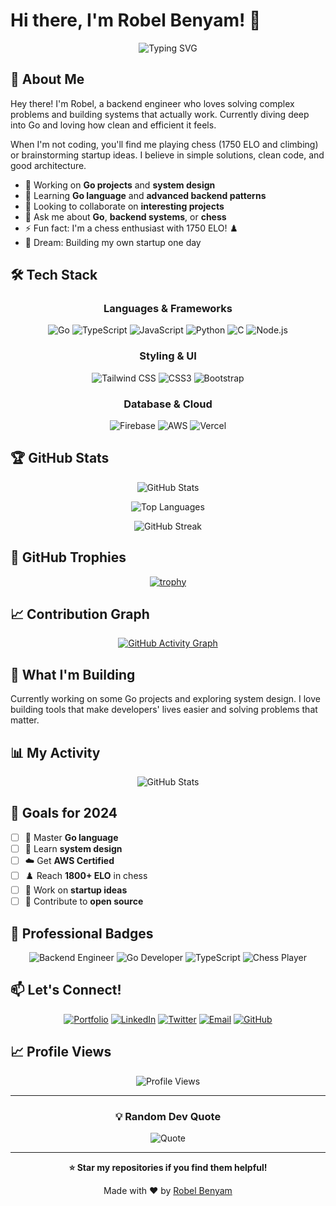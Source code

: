 # Hi there, I'm Robel Benyam! 👋

<div align="center">
  <img src="https://readme-typing-svg.herokuapp.com?font=Fira+Code&pause=1000&color=6366F1&center=true&vCenter=true&width=435&lines=Backend+Engineer;Go+%7C+TypeScript+%7C+Systems;Solving+Complex+Problems;Chess+Player+%281750+ELO%29" alt="Typing SVG" />
</div>

## 🚀 About Me

Hey there! I'm Robel, a backend engineer who loves solving complex problems and building systems that actually work. Currently diving deep into Go and loving how clean and efficient it feels.

When I'm not coding, you'll find me playing chess (1750 ELO and climbing) or brainstorming startup ideas. I believe in simple solutions, clean code, and good architecture.

- 🔭 Working on **Go projects** and **system design**
- 🌱 Learning **Go language** and **advanced backend patterns**
- 👯 Looking to collaborate on **interesting projects**
- 💬 Ask me about **Go**, **backend systems**, or **chess**
- ⚡ Fun fact: I'm a chess enthusiast with 1750 ELO! ♟️
- 🚀 Dream: Building my own startup one day

## 🛠️ Tech Stack

<div align="center">

### Languages & Frameworks
![Go](https://img.shields.io/badge/Go-00ADD8?style=for-the-badge&logo=go&logoColor=white)
![TypeScript](https://img.shields.io/badge/TypeScript-007ACC?style=for-the-badge&logo=typescript&logoColor=white)
![JavaScript](https://img.shields.io/badge/JavaScript-F7DF1E?style=for-the-badge&logo=javascript&logoColor=black)
![Python](https://img.shields.io/badge/Python-3776AB?style=for-the-badge&logo=python&logoColor=white)
![C](https://img.shields.io/badge/C-00599C?style=for-the-badge&logo=c&logoColor=white)
![Node.js](https://img.shields.io/badge/Node.js-43853D?style=for-the-badge&logo=node.js&logoColor=white)

### Styling & UI
![Tailwind CSS](https://img.shields.io/badge/Tailwind_CSS-38B2AC?style=for-the-badge&logo=tailwind-css&logoColor=white)
![CSS3](https://img.shields.io/badge/CSS3-1572B6?style=for-the-badge&logo=css3&logoColor=white)
![Bootstrap](https://img.shields.io/badge/Bootstrap-563D7C?style=for-the-badge&logo=bootstrap&logoColor=white)

### Database & Cloud
![Firebase](https://img.shields.io/badge/Firebase-039BE5?style=for-the-badge&logo=Firebase&logoColor=white)
![AWS](https://img.shields.io/badge/Amazon_AWS-FF9900?style=for-the-badge&logo=amazonaws&logoColor=white)
![Vercel](https://img.shields.io/badge/Vercel-000000?style=for-the-badge&logo=vercel&logoColor=white)


</div>

## 🏆 GitHub Stats

<div align="center">

![GitHub Stats](https://github-readme-stats.vercel.app/api?username=RobelBenyam&show_icons=true&theme=tokyonight&hide_border=true&count_private=true&include_all_commits=true)

![Top Languages](https://github-readme-stats.vercel.app/api/top-langs/?username=RobelBenyam&layout=compact&theme=tokyonight&hide_border=true&langs_count=8&exclude_repo=portfolio)

![GitHub Streak](https://github-readme-streak-stats.herokuapp.com/?user=RobelBenyam&theme=tokyonight&hide_border=true&stroke=0000&background=1A1B27)

</div>

## 🏅 GitHub Trophies

<div align="center">

[![trophy](https://github-profile-trophy.vercel.app/?username=RobelBenyam&theme=tokyonight&no-frame=true&no-bg=true&column=7)](https://github.com/ryo-ma/github-profile-trophy)

</div>

## 📈 Contribution Graph

<div align="center">

[![GitHub Activity Graph](https://github-readme-activity-graph.vercel.app/graph?username=RobelBenyam&theme=tokyonight&hide_border=true&custom_title=My%20Contribution%20Graph)](https://github.com/ashutosh00710/github-readme-activity-graph)

</div>

## 🚀 What I'm Building

Currently working on some Go projects and exploring system design. I love building tools that make developers' lives easier and solving problems that matter.

## 📊 My Activity

<div align="center">

![GitHub Stats](https://github-readme-stats.vercel.app/api?username=RobelBenyam&show_icons=true&theme=tokyonight&hide_border=true&count_private=true)

</div>

## 🎯 Goals for 2024

- [ ] 🐹 Master **Go language**
- [ ] 🧠 Learn **system design**
- [ ] ☁️ Get **AWS Certified**
- [ ] ♟️ Reach **1800+ ELO** in chess
- [ ] 🚀 Work on **startup ideas**
- [ ] 🌟 Contribute to **open source**

## 💼 Professional Badges

<div align="center">

![Backend Engineer](https://img.shields.io/badge/Backend_Engineer-Expert-61DAFB?style=for-the-badge&logo=server&logoColor=white)
![Go Developer](https://img.shields.io/badge/Go_Developer-Learning-00ADD8?style=for-the-badge&logo=go&logoColor=white)
![TypeScript](https://img.shields.io/badge/TypeScript_Developer-Expert-007ACC?style=for-the-badge&logo=typescript&logoColor=white)
![Chess Player](https://img.shields.io/badge/Chess_Player-1750_ELO-FF6B6B?style=for-the-badge&logo=chess&logoColor=white)

</div>

## 📫 Let's Connect!

<div align="center">

[![Portfolio](https://img.shields.io/badge/Portfolio-FF5722?style=for-the-badge&logo=todoist&logoColor=white)](https://your-portfolio-url.com)
[![LinkedIn](https://img.shields.io/badge/LinkedIn-0077B5?style=for-the-badge&logo=linkedin&logoColor=white)](https://linkedin.com/in/robel-benyam)
[![Twitter](https://img.shields.io/badge/Twitter-1DA1F2?style=for-the-badge&logo=twitter&logoColor=white)](https://twitter.com/your-handle)
[![Email](https://img.shields.io/badge/Email-D14836?style=for-the-badge&logo=gmail&logoColor=white)](mailto:robelbenyam7@gmail.com)
[![GitHub](https://img.shields.io/badge/GitHub-100000?style=for-the-badge&logo=github&logoColor=white)](https://github.com/RobelBenyam)

</div>

## 📈 Profile Views

<div align="center">

![Profile Views](https://komarev.com/ghpvc/?username=RobelBenyam&color=blueviolet&style=for-the-badge&label=Profile+Views)

</div>

---

<div align="center">

### 💡 Random Dev Quote

![Quote](https://quotes-github-readme.vercel.app/api?type=horizontal&theme=tokyonight)



</div>

---

<div align="center">

**⭐ Star my repositories if you find them helpful!**

Made with ❤️ by [Robel Benyam](https://github.com/RobelBenyam)

</div>

